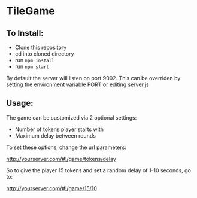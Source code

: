 # TileGame

## To Install:

- Clone this repository
- cd into cloned directory
- run `npm install`
- run `npm start`

By default the server will listen on port 9002.  This can be overriden by setting the environment variable PORT or editing server.js  

## Usage:

The game can be customized via 2 optional settings:

- Number of tokens player starts with
- Maximum delay between rounds

To set these options, change the url parameters:

http://yourserver.com/#!/game/tokens/delay

So to give the player 15 tokens and set a random delay of 1-10 seconds, go to:

http://yourserver.com/#!/game/15/10
